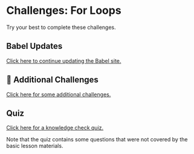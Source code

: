 # Challenges: For Loops
Try your best to complete these challenges.

## Babel Updates
[Click here to continue updating the Babel site.](BabelUpdates.md)

## 🔷 Additional Challenges
[Click here for some additional challenges.](AllForOneChallenges.md)

## Quiz
[Click here for a knowledge check quiz.](https://www.codeguage.com/courses/js/loops-quiz)

Note that the quiz contains some questions that were not covered by the basic lesson materials.
